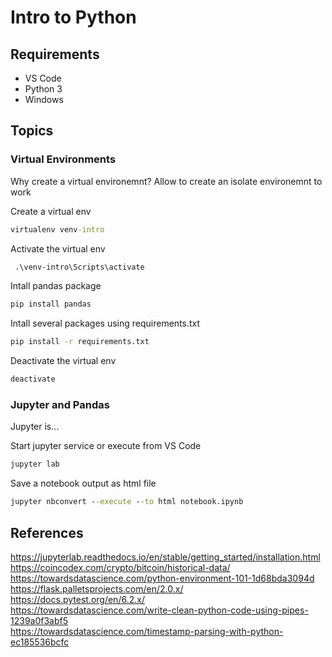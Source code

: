 # Intro to Python

## Requirements

* VS Code
* Python 3
* Windows

## Topics

### Virtual Environments

Why create a virtual environemnt? Allow to create an isolate environemnt to work 

Create a virtual env
```cmd
virtualenv venv-intro
```

Activate the virtual env
```cmd
 .\venv-intro\Scripts\activate
```

Intall pandas package 

```cmd
pip install pandas
```
Intall several packages using requirements.txt

```cmd
pip install -r requirements.txt
```

Deactivate the virtual env

```cmd
deactivate
```

### Jupyter and Pandas

Jupyter is...


Start jupyter service or execute from VS Code

```cmd
jupyter lab
```

Save a notebook output as html file

```cmd
jupyter nbconvert --execute --to html notebook.ipynb
```


## References

https://jupyterlab.readthedocs.io/en/stable/getting_started/installation.html  
https://coincodex.com/crypto/bitcoin/historical-data/  
https://towardsdatascience.com/python-environment-101-1d68bda3094d  
https://flask.palletsprojects.com/en/2.0.x/  
https://docs.pytest.org/en/6.2.x/  
https://towardsdatascience.com/write-clean-python-code-using-pipes-1239a0f3abf5  
https://towardsdatascience.com/timestamp-parsing-with-python-ec185536bcfc  